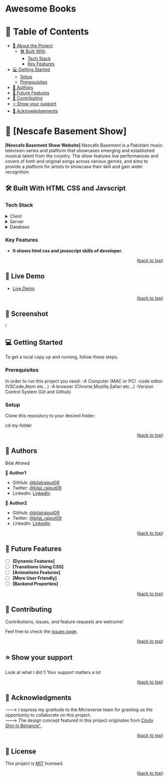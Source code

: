 # Awesome Books

<a name="readme-top"></a>

# 📗 Table of Contents

- [📖 About the Project](#about-project)
  - [🛠 Built With](#built-with)
    - [Tech Stack](#tech-stack)
    - [Key Features](#key-features)
- [💻 Getting Started](#getting-started)
  - [Setup](#setup)
  - [Prerequisites](#prerequisites)
- [👥 Authors](#authors)
- [🔭 Future Features](#future-features)
- [🤝 Contributing](#contributing)
- [⭐️ Show your support](#support)
- [🙏 Acknowledgements](#acknowledgements)

# 📖 [Nescafe Basement Show] <a name="about-project"></a>

**[Nescafe Basement Show Website]** Nescafe Basement is a Pakistani music television series and platform that showcases emerging and established musical talent from the country. The show features live performances and covers of both and original songs across various genres, and aims to provide a platform for artists to showcase their skill and gain wider recognition.

## 🛠 Built With HTML CSS and Javscript <a name="built-with"></a>

### Tech Stack <a name="tech-stack"></a>

<details>
  <summary>Client</summary>
  <ul>
    <li><a href="https://en.wikipedia.org/wiki/HTML">HTML</a></li>
    <li><a href="https://www.w3.org/Style/CSS/Overview.en.html">CSS</a></li>
    <li><a href="https://www.javascript.com/">JavaScript</a></li>
  </ul>
</details>

<details>
  <summary>Server</summary>
  <ul>
    <li><a href="">N/A</a></li>
  </ul>
</details>

<details>
<summary>Database</summary>
  <ul>
    <li><a href="">N/A</a></li>
  </ul>
</details>

### Key Features <a name="key-features"></a>

- **It shows html css and javascript skills of developer.**

<p align="right">(<a href="#readme-top">back to top</a>)</p>

## 🚀 Live Demo <a name="live-demo"></a>

- [Live Demo](https://github.com/bilalrajput09/awesome-books-pair-programming)

<p align="right">(<a href="#readme-top">back to top</a>)</p>

## 🚀 Screenshot <a name="screenshot"></a>

!
## 💻 Getting Started <a name="getting-started"></a>

To get a local copy up and running, follow these steps.

### Prerequisites

In order to run this project you need:
-A Computer (MAC or PC)
-code editor (VSCode,Atom etc...)
-A browser (Chrome,Mozilla,Safari etc...)
-Version Control System (Git and Github)

### Setup

Clone this repository to your desired folder:

cd my-folder

<p align="right">(<a href="#readme-top">back to top</a>)</p>

## 👥 Authors <a name="authors"></a>

Bilal Ahmed

👤 **Author1**

- GitHub: [@bilalrajput09](https://github.com/bilalrajput09)
- Twitter: [@bilal_rajput09](https://twitter.com/bilal_rajput09)
- LinkedIn: [LinkedIn](https://www.linkedin.com/in/bilal-ahmed-18b12019a/)

👤 **Author2**

- GitHub: [@bilalrajput09](https://github.com/JOdiemo)
- Twitter: [@bilal_rajput09](https://twitter.com/JorumOdiemo)
- LinkedIn: [LinkedIn](https://www.linkedin.com/in/jorumodiemo/)

<p align="right">(<a href="#readme-top">back to top</a>)</p>

## 🔭 Future Features <a name="future-features"></a>

- [ ] **[Dynamic Features]**
- [ ] **[Transitions Using CSS]**
- [ ] **[Animations Features]**
- [ ] **[More User Friendly]**
- [ ] **[Backend Properties]**

<p align="right">(<a href="#readme-top">back to top</a>)</p>

## 🤝 Contributing <a name="contributing"></a>

Contributions, issues, and feature requests are welcome!

Feel free to check the [issues page](../../issues/).

<p align="right">(<a href="#readme-top">back to top</a>)</p>

## ⭐️ Show your support <a name="support"></a>

Look at what I did !! Your support matters a lot

<p align="right">(<a href="#readme-top">back to top</a>)</p>

## 🙏 Acknowledgments <a name="acknowledgements"></a>

---> I express my gratitude to the Microverse team for granting us the opportunity to collaborate on this project. <br>
---> The design concept featured in this project originates from <a href="https://www.behance.net/adagio07">Cindy Shin in Behance".</a>

<p align="right">(<a href="#readme-top">back to top</a>)</p>
<!-- LICENSE -->

## 📝 License <a name="license"></a>

This project is [MIT](./license) licensed.

<p align="right">(<a href="#readme-top">back to top</a>)</p>
